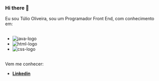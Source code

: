 ### Hi there 👋

Eu sou Túlio Oliveira, sou um Programador Front End, com conhecimento em:
<br> 
<br> 

- <img src="https://img.shields.io/badge/JavaScript-F7DF1E?style=for-the-badge&logo=javascript&logoColor=black" alt="java-logo"/>
- <img src="https://img.shields.io/badge/HTML5-E34F26?style=for-the-badge&logo=html5&logoColor=white" alt="html-logo" />
- <img src="https://img.shields.io/badge/CSS3-1572B6?style=for-the-badge&logo=css3&logoColor=white" alt="css-logo" />
<br>
Vem me conhecer: 

- <a href="https://www.linkedin.com/in/t%C3%BAlio-henrique-de-oliveira-marques-56b227278/" ><b>Linkedin<b></a>
